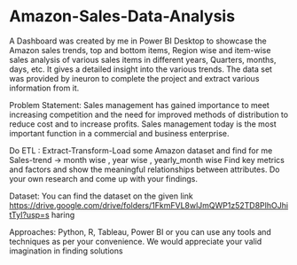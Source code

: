 # Amazon-Sales-Data-Analysis

A Dashboard was created by me in Power BI Desktop to showcase the Amazon sales trends, top and bottom items, Region wise and item-wise sales analysis of various sales items in different years, Quarters, months, days, etc. It gives a detailed insight into the various trends. The data set was provided by ineuron to complete the project and extract various information from it.

Problem Statement: Sales management has gained importance to meet increasing competition and the need for improved methods of distribution to reduce cost and to increase profits. Sales management today is the most important function in a commercial and business enterprise.

Do ETL : Extract-Transform-Load some Amazon dataset and find for me Sales-trend -> month wise , year wise , yearly_month wise Find key metrics and factors and show the meaningful relationships between attributes. Do your own research and come up with your findings.

Dataset: You can find the dataset on the given link https://drive.google.com/drive/folders/1FkmFVL8wlJmQWP1z52TD8PlhOJhitTyI?usp=s
haring

Approaches: Python, R, Tableau, Power BI or you can use any tools and techniques as per your convenience. We would appreciate your valid imagination in finding solutions

